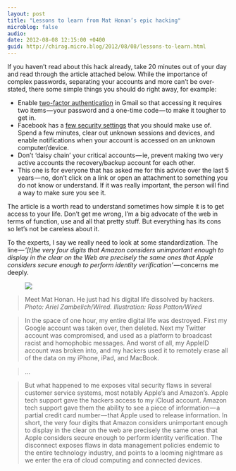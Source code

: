 ```yaml
---
layout: post
title: "Lessons to learn from Mat Honan’s epic hacking"
microblog: false
audio: 
date: 2012-08-08 12:15:00 +0400
guid: http://chirag.micro.blog/2012/08/08/lessons-to-learn.html
---
```

<p>If you haven’t read about this hack already, take 20 minutes out of your day and read through the article attached below. While the importance of complex passwords, separating your accounts and more can’t be over-stated, there some simple things you should do right away, for example:</p>
<ul>
<li>Enable <a href="https://www.google.com/settings/security" target="_blank">two-factor authentication</a> in Gmail so that accessing it requires two items — your password and a one-time code — to make it tougher to get in.</li>
<li>Facebook has a <a href="https://www.facebook.com/settings?tab=security&amp;view" target="_blank">few security settings</a> that you should make use of. Spend a few minutes, clear out unknown sessions and devices, and enable notifications when your account is accessed on an unknown computer/device.</li>
<li>Don’t ‘daisy chain’ your critical accounts — ie, prevent making two very active accounts the recovery/backup account for each other.</li>
<li>This one is for everyone that has asked me for this advice over the last 5 years — no, don’t click on a link or open an attachment to something you do not know or understand. If it was really important, the person will find a way to make sure you see it.</li>
</ul>
<p>The article is a worth read to understand sometimes how simple it is to get access to your life. Don’t get me wrong, I’m a big advocate of the web in terms of function, use and all that pretty stuff. But everything has its cons so let’s not be careless about it.</p>
<p>To the experts, I say we really need to look at some standardization. The line — <em>‬’[t]he very four digits that Amazon considers unimportant enough to display in the clear on the Web are precisely the same ones that Apple considers secure enough to perform identity verification’‪</em> — concerns me deeply.</p>
<figure><img src="https://cdtestweb.files.wordpress.com/2012/08/1eaaa-0jralijfl0bqf533x.jpg"></figure><blockquote>Meet Mat Honan. He just had his digital life dissolved by hackers. <em>Photo: Ariel Zambelich/Wired. Illustration: Ross Patton/Wired</em>
</blockquote>
<blockquote>In the space of one hour, my entire digital life was destroyed. First my Google account was taken over, then deleted. Next my Twitter account was compromised, and used as a platform to broadcast racist and homophobic messages. And worst of all, my AppleID account was broken into, and my hackers used it to remotely erase all of the data on my iPhone, iPad, and MacBook.</blockquote>
<blockquote>…</blockquote>
<blockquote>But what happened to me exposes vital security flaws in several customer service systems, most notably Apple’s and Amazon’s. Apple tech support gave the hackers access to my iCloud account. Amazon tech support gave them the ability to see a piece of information — a partial credit card number — that Apple used to release information. In short, the very four digits that Amazon considers unimportant enough to display in the clear on the web are precisely the same ones that Apple considers secure enough to perform identity verification. The disconnect exposes flaws in data management policies endemic to the entire technology industry, and points to a looming nightmare as we enter the era of cloud computing and connected devices.</blockquote>

